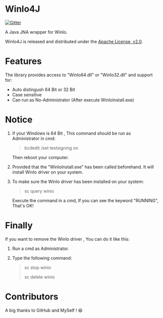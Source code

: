 # WinIo4J

[![Gitter](https://badges.gitter.im/supermoonie/winio4J.svg)](https://gitter.im/supermoonie/winio4J?utm_source=badge&utm_medium=badge&utm_campaign=pr-badge)

A Java JNA wrapper for WinIo.

WinIo4J is released and distributed under the [Apache License, v2.0](http://www.apache.org/licenses/LICENSE-2.0).

# Features

The library provides access to "WinIo64.dll" or "WinIo32.dll" and support for:

- Auto distingush 64 Bit or 32 Bit
- Case sensitive
- Can run as No-Administrator (After execute WinIoInstall.exe)

# Notice

1. If your Windows is 64 Bit , This command should be run as Administrator in cmd:

   > bcdedit /set testsigning on 

   Then reboot your computer.

2. Provided that the "WinIoInstall.exe" has been called beforehand. It will install WinIo driver on your system.

3. To make sure the WinIo driver has been installed on your system:

   > sc query winio

   Execute the command in a cmd, If you can see the keyword "RUNNING", That's OK!

# Finally

If you want to remove the WinIo driver , You can do it like this:

1. Run a cmd as Administrator.

2. Type the following command:

   > sc stop winio
   >
   > sc delete winio

# Contributors

A big thanks to GitHub and MySelf ! :laughing: